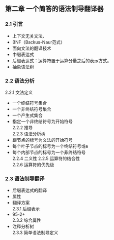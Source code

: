 ## 第二章 一个简答的语法制导翻译器  
### 2.1 引言  
  - 上下文无关文法、
  - BNF（Backus-Naur范式）  
  - 面向文法的翻译技术  
  - 中缀表达式  
  - 后缀表达式：运算符置于运算分量之后的表示方式。    
  - 抽象语法树  
### 2.2 语法分析  
2.2.1 文法定义  
 - 一个终结符号集合  
 - 一个非终结符号集合  
 - 一个产生式集合  
 - 指定一个非终结符号为开始符号  
2.2.2 推导  
2.2.3 语法分析树  
  - 跟节点的标号为文法的开始符号  
  - 每个叶子节点的标号为一个终结符号或e  
  - 每个内部节点的标号为一个非终结符号  
2.2.4 二义性 
2.2.5 运算符的结合性  
2.2.6 运算符的优先级  

### 2.3 语法制导翻译  
  - 后缀表达式的翻译  
  - 属性  
  - 翻译方案  
2.3.1 后缀表示  
  - 95-2+  
2.3.2 综合属性  
  - 注释分析树  
2.3.3 简单语法制导定义   
